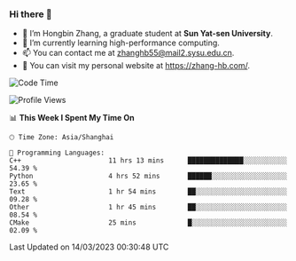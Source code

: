 ### Hi there 👋

- 🔭 I’m Hongbin Zhang, a graduate student at **Sun Yat-sen University**.
- 🌱 I’m currently learning high-performance computing.
- 📫 You can contact me at zhanghb55@mail2.sysu.edu.cn.
- 👀 You can visit my personal website at https://zhang-hb.com/.

<!--START_SECTION:waka-->
![Code Time](http://img.shields.io/badge/Code%20Time-105%20hrs%2043%20mins-blue)

![Profile Views](http://img.shields.io/badge/Profile%20Views-9-blue)

📊 **This Week I Spent My Time On** 

```text
🕑︎ Time Zone: Asia/Shanghai

💬 Programming Languages: 
C++                      11 hrs 13 mins      ██████████████░░░░░░░░░░░   54.39 % 
Python                   4 hrs 52 mins       ██████░░░░░░░░░░░░░░░░░░░   23.65 % 
Text                     1 hr 54 mins        ██░░░░░░░░░░░░░░░░░░░░░░░   09.28 % 
Other                    1 hr 45 mins        ██░░░░░░░░░░░░░░░░░░░░░░░   08.54 % 
CMake                    25 mins             █░░░░░░░░░░░░░░░░░░░░░░░░   02.09 % 
```


 Last Updated on 14/03/2023 00:30:48 UTC
<!--END_SECTION:waka-->